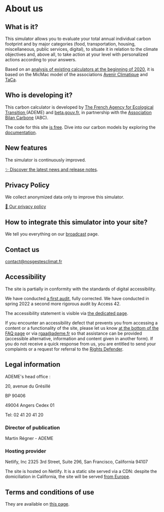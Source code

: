 <h1 data-cypress-id="about-us-title">About us</h1>

## What is it?

This simulator allows you to evaluate your total annual individual
carbon footprint and by major categories (food, transportation, housing,
miscellaneous, public services, digital), to situate it in relation to
the climate objectives and, above all, to take action at your level with
personalized actions according to your answers.

Based on an [analysis of existing calculators at the beginning of
2020](https://abc-transitionbascarbone.fr/wp-content/uploads/2022/03/analyse-des-calculateurs-dempreinte-carbone-individuelle-a-lorigine-de-nos-gestes-climat-vf-.pdf),
it is based on the MicMac model of the associations [Avenir
Climatique](https://avenirclimatique.org/les-outils/) and
[TaCa](https://www.taca.asso.fr/).

## Who is developing it?

This carbon calculator is developed by [The French Agency for Ecological Transition ](https://www.ademe.fr/)
(ADEME) and [beta.gouv.fr](https://beta.gouv.fr/), in partnership with
the [Association Bilan Carbone](https://www.associationbilancarbone.fr/) (ABC).

The code for this site [is free](https://github.com/betagouv/ecolab-data). Dive
into our carbon models by exploring the [documentation](/documentation).

## New features

The simulator is continuously improved.

[✨️ Discover the latest news and release notes](/nouveautés).

## Privacy Policy

We collect anonymized data only to improve this simulator.

[🍪 Our privacy policy](/vie-privée)

## How to integrate this simulator into your site?

We tell you everything on our [broadcast](/diffuser) page.

## Contact us

contact@nosgestesclimat.fr

## Accessibility

The site is partially in conformity with the standards of digital
accessibility.

We have conducted [a first
audit](https://github.com/datagir/nosgestesclimat-site/issues/350),
fully corrected. We have conducted in spring 2022 a second more rigorous
audit by Access 42.

The accessibility statement is visible via [the dedicated
page](/accessibilite).

If you encounter an accessibility defect that prevents you from
accessing a content or a functionality of the site, please let us know
[at the bottom of the FAQ page](/contribuer) or via
<a href="mailto:rgaa@ademe.fr" class="email">rgaa@ademe.fr</a> so that
assistance can be provided (accessible alternative, information and
content given in another form). If you do not receive a quick response
from us, you are entitled to send your complaints or a request for
referral to the [Rights Defender](https://www.defenseurdesdroits.fr).

## Legal information

ADEME's head office :

20, avenue du Grésillé

BP 90406

49004 Angers Cedex 01

Tel: 02 41 20 41 20

### Director of publication

Martin Régner - ADEME

### Hosting provider

Netlify, Inc 2325 3rd Street, Suite 296, San Francisco, California 94107

The site is hosted on Netlify. It is a static site served via a CDN:
despite the domiciliation in California, the site will be served [from
Europe](https://answers.netlify.com/t/is-there-a-list-of-where-netlifys-cdn-pops-are-located/855/2).

## Terms and conditions of use

They are available on [this page](/cgu).

